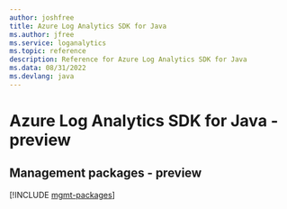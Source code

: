 ```yaml
---
author: joshfree
title: Azure Log Analytics SDK for Java
ms.author: jfree
ms.service: loganalytics
ms.topic: reference
description: Reference for Azure Log Analytics SDK for Java
ms.data: 08/31/2022
ms.devlang: java
---
```

# Azure Log Analytics SDK for Java - preview

## Management packages - preview
[!INCLUDE [mgmt-packages](log-analytics-mgmt-index.md)]